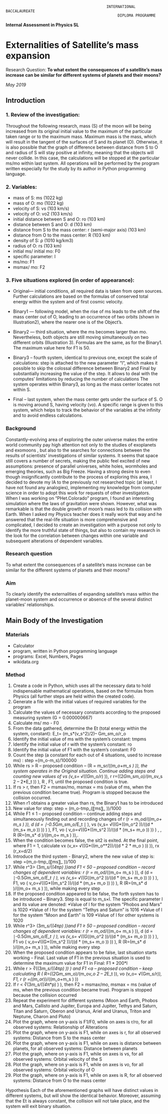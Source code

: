                                                  INTERNATIONAL BACCALAUREATE
                                                      DIPLOMA PROGRAMME



 **Internal Assessment in Physics SL** 



# Externalities of Satellite’s mass expansion


Research Question: **To what extent the consequences of a satellite’s mass increase can be similar for different systems of planets and their moons?**

*May 2019*





## Introduction

### 1. Review of the investigation:

Throughout the following research, mass (S) of the moon will be being increased from its original initial value to the maximum of the particular taken range or to the maximum mass. Maximum mass is the mass, which will result in the tangent of the surfaces of S and its planet (O). Otherwise, it is also possible that the graph of difference between distance from S to O and radius of S will stay positive at infinity, meaning that the objects will never collide. In this case, the calculations will be stopped at the particular ms/mo within last system. All operations will be performed by the program written especially for the study by its author in Python programming language.

### 2. Variables:

* mass of S: ms (1022 kg)
* mass of O: mo (1022 kg)
* velocity of S: vs (103 km/s)
* velocity of O: vo2 (103 km/s)
* initial distance between S and O: ro (103 km)
* distance between S and O: d  (103 km) 
* distance from S to the mass center: r (semi-major axis) (103 km)
* distance from O to the mass center: R (103 km)
* density of S: ρ (1010 kg/km3)
* radius of O: rs (103 km)
* initial ms/ initial mo: F0
* specific parameter: l
* ms/mo: F1 
* msmax/ mo: F2 

### 3. Five situations explored (in order of appearance): 

* Original— initial conditions, all required data is taken from open sources. Further calculations are based on the formulas of conserved total energy within the system and of first cosmic velocity.

* Binary1  — following model, when the rise of ms leads to the shift of the mass center out of O, leading to an occurrence of two orbits (shown in Illustration2), where the nearer one is of the Object’s. 

* Binary2 — third situation, where the ms becomes larger than mo. Nevertheless, both objects are still moving simultaneously on two different orbits (Illustration 3). Formulas are the same, as for the Binary1. The maximum value here for F1 is 50.

* Binary3 – fourth system, identical to previous one, except the scale of calculations: step is attached to the new parameter “l”, which makes it possible to skip the colossal difference between Binary2 and Final by substantially increasing the value of the step. It allows to deal with the computes’ limitations by reducing the number of calculations The system operates within Binary3, as long as the mass center locates not within S.

* Final – last system, when the mass center gets under the surface of S. O is moving around S, having velocity (vo). A specific range is given to this system, which helps to track the behavior of the variables at the infinity and to avoid endless calculations.

### Background

Constantly-evolving area of exploring the outer universe makes the entire world community pay high attention not only to the studies of exoplanets  and exomoons , but also to the searches for connections between the results of scientists’ investigations of similar systems. It seems that space  still covers a number of secrets, making the public feel excited of new assumptions: presence of parallel universes, white holes, wormholes and emerging theories, such as Big Freeze. Having a strong desire to even though insignificantly contribute to the process of exploring this area, I decided to devote my IA to the previously not researched topic (at least, I have not found any analogies), implementing my knowledge from computer science in order to adopt this work for requests of other investigators. 
When I was working on “PHet.Colorado” program, I found an interesting simulation where the laws of gravitation were shown. However, what was remarkable is that the double growth of moon’s mass led to its collision with Earth. When I asked my Physics teacher does it really work that way and he answered that the real-life situation is more comprehensive and complicated, I decided to create an investigation with a purpose not only to identify the more truthful state of things, but also to contain my research in the look for the correlation between changes within one variable and subsequent alterations of dependent variables. 

### Research question

To what extent the consequences of a satellite’s mass increase can be similar for the different systems of planets and their moons? 

### Aim

To clearly identify the externalities of expanding satellite’s mass within the planet-moon system and occurrence or absence of the several distinct variables’ relationships.

## Main Body of the Investigation

### Materials

* Calculator
* program, written in Python programming language
* programs: Excel, Numbers, Pages    
* wikidata.org 

### Method

1. Create a code in Python, which uses all the necessary data to hold indispensable mathematical operations, based on the formulas from Physics (all further steps are held within the created code).
2. Generate a file with the initial values of required variables for the program
3. Calculate the values of necessary constants according to the proposed measuring system (G = 0.000000667)
4. Calculate ms/ mo - F0
5. From the data gathered, determine the Et (total energy within the system, constant): E_t= (m_s*(v_s^2)/2)– G*m_s*m_o/r_o 
6. Identify the initial value of ms with the system’s constant: tmpms
7. Identify the initial value of r with the system’s constant: ro
8. Identify the initial value of F1 with the system’s constant: F0
9. Count the step (a constant for each out of 4 situations, used to increase ms) :  step =(m_o-m_s)/100000
10. While rs  >  R – proposed condition – (R = m_s*r/((m_o+m_s ) )), the system operates in the Original situation. Continue adding steps and counting new values of vs  (v_s= √((G*m_o/r) )),  r  r=((2*G*m_s*m_o)/(m_s*v_s 2 – 2*E_t )) ),  R , F1, until the proposed condition is true. 
11. If rs > r, then F2 = msmax/mo, msmax = ms (value of ms, when the previous condition became true). Program is stopped because the collision occurred.
12. When r1 obtains a greater value than rs, the Binary1 has to be introduced
13. New value for step: step = (m_o-tmp_(〖ms〗_ ))/1000
14. While F1 ≤ 1 – proposed condition – continue adding steps and simultaneously finding out and recording changes of r (r = m_o*d/((m_o+ m_s ) )), d (d = ∣-0.5*G*m_s*m_o/E_t ∣ ), vs (v_s= √((G*((m_o^2 ))/((d * (m_s+ m_o )) )) ) ), F1,      vo ( v_o=√((G*((m_s^2 ))/((d * (m_s+ m_o )) )) ) , , R (R=(m_s* d )/((m_o+ m_s ) )),.
15. When the condition becomes false, the sit2 is exited. At the final point, where F1 = 1, calculate vx  (v_x= √((G*((m_o**2))/((d * 2 * m_o ) )) )), rx (r_x=d/2)
16. Introduce the third system - Binary2, where the new value of step is: step =(m_o-tmp_(〖ms〗_ ))/100
17. While r^3> (3*m_s/((4*π*p) ))and F1 < 50 – proposed condition – record changes of dependent variables:        r (r = m_o*d/((m_o+ m_s ) )), d (d = ∣-0.5*G*m_s*m_o/E_t ∣ ), vs (v_s= √((G*((m_o^2 ))/((d * (m_s+ m_o )) )) ) ), F1, vo ( v_o=√((G*((m_s^2 ))/((d * (m_s+ m_o )) )) ), R (R=(m_s* d )/((m_o+ m_s ) )), while making every step
18. If the proposed condition appeared to be false, the forth system has to be introduced – Binary3. Step is equal to m_s×l. The specific parameter l and its value are denoted:
	*Value of l for the system “Phobos and Mars” is 1020
	*Value of l for the system “Tethys and Saturn” is 1016
	*Value of l for the system “Moon and Earth” is 109
	*Value of l for other systems is 1020
19. While r^3> (3*m_s/((4*π*p) ))and F1 ≥ 50 – proposed condition – record changes of dependent variables:          r (r = m_o*d/((m_o+ m_s ) )), d (d = ∣-0.5*G*m_s*m_o/E_t ∣ ), vs (v_s= √((G*((m_o^2 ))/((d * (m_s+ m_o )) )) ) ), F1 vo ( v_o=√((G*((m_s^2 ))/((d * (m_s+ m_o )) )) ), R (R=(m_s* d )/((m_o+ m_s ) )), while making every step
20. When the proposed condition appears to be false, last situation starts working – Final. Last value of F1 in the previous situation is used to determine the maximum value for F1 in Final: F1 * 200*l
21. While r > ∛((3*m_s/((4*π*p) )) ) and  F1 <a – proposed condition – keep calculating R ( R=((2*G*m_s*m_o)/(m_o*v_o 2 – 2*E_t )), vo  (v_o= √(G*m_s/r)), F1, r  (r =((m_o*r))/((m_o+m_s ) ))
22. If r  <  ∛(3*m_s/((4*π*p) )  ), then F2 = msmax/mo, msmax = ms (value of ms, when the previous condition became true). Program is stopped because the collision occurred
23. Repeat the experiment for different systems (Moon and Earth, Phobos and Mars, Callisto and Jupiter, Europa and Jupiter, Tethys and Saturn,  Titan and Saturn, Oberon and Uranus, Ariel and Uranus, Triton and Neptune, Charon and Pluto)
24. Plot the graph, where on y-axis is F1/F0, while on axes is r/ro, for all observed systems: Relationship of Alterations
25. Plot the graph, where on y-axis is F1, while on axes is r, for all observed systems: Distance from S to the mass center
26. Plot the graph, where on y-axis is F1, while on axes is distance between planets, for all observed systems: Distance between planets
27. Plot the graph, where on y-axis is F1, while on axes is vs, for all observed systems: Orbital velocity of the S
28. Plot the graph, where on y-axis is F1, while on axes is vo, for all observed systems: Orbital velocity of O
29. Plot the graph, where on y-axis is F1, while on axes is R, for all observed systems: Distance from O to the mass center

Hypothesis
Each of the aforementioned graphs will have distinct values in different systems, but will show the identical behavior. Moreover, assuming that the Et is always constant, the collision will not take place, and the system will exit binary situation.
